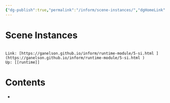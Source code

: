 ```yaml
---
{"dg-publish":true,"permalink":"/inform/scene-instances/","dgHomeLink":true,"dgPassFrontmatter":false}
---
```


# Scene Instances
```ad-info

Link: [https://ganelson.github.io/inform/runtime-module/5-si.html ](https://ganelson.github.io/inform/runtime-module/5-si.html )
Up: [[runtime]]
```

# Contents
- 